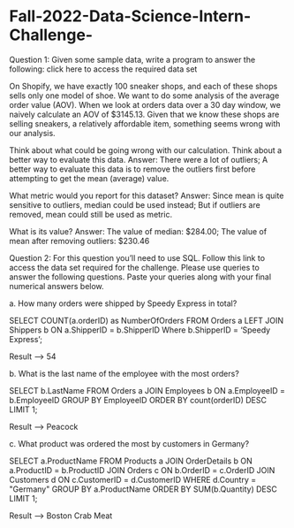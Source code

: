 # Fall-2022-Data-Science-Intern-Challenge-
Question 1: Given some sample data, write a program to answer the following: click here to access the required data set

On Shopify, we have exactly 100 sneaker shops, and each of these shops sells only one model of shoe. We want to do some analysis of the average order value (AOV). When we look at orders data over a 30 day window, we naively calculate an AOV of $3145.13. Given that we know these shops are selling sneakers, a relatively affordable item, something seems wrong with our analysis. 

Think about what could be going wrong with our calculation. Think about a better way to evaluate this data.
Answer: 
There were a lot of outliers; A better way to evaluate this data is to remove the outliers first before attempting to get the mean (average) value. 

What metric would you report for this dataset?
Answer: 
Since mean is quite sensitive to outliers, median could be used instead; But if outliers are removed, mean could still be used as metric.

What is its value?
Answer: 
The value of median: $284.00;
The value of mean after removing outliers: $230.46


Question 2: For this question you’ll need to use SQL. Follow this link to access the data set required for the challenge. 
Please use queries to answer the following questions. Paste your queries along with your final numerical answers below.


a.	How many orders were shipped by Speedy Express in total?

SELECT COUNT(a.orderID) as NumberOfOrders
FROM Orders a
LEFT JOIN Shippers b
ON a.ShipperID = b.ShipperID
Where b.ShipperID = ‘Speedy Express’;

Result --> 54


b.	What is the last name of the employee with the most orders?


SELECT b.LastName
FROM Orders  a
JOIN Employees b ON a.EmployeeID = b.EmployeeID
GROUP BY EmployeeID
ORDER BY count(orderID) DESC
LIMIT 1;

Result --> Peacock

c.	What product was ordered the most by customers in Germany?


SELECT a.ProductName
FROM Products a
    JOIN OrderDetails b ON a.ProductID = b.ProductID
    JOIN Orders c ON b.OrderID = c.OrderID
    JOIN Customers d ON c.CustomerID = d.CustomerID
WHERE d.Country = "Germany"
GROUP BY a.ProductName
ORDER BY SUM(b.Quantity) DESC
LIMIT 1;

Result --> Boston Crab Meat

	



